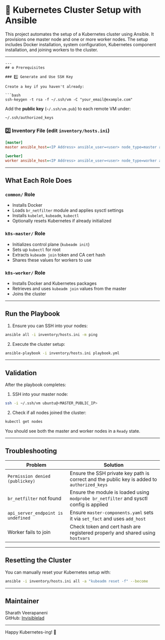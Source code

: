 
# 🚀 Kubernetes Cluster Setup with Ansible

This project automates the setup of a Kubernetes cluster using Ansible. It provisions one master node and one or more worker nodes. The setup includes Docker installation, system configuration, Kubernetes component installation, and joining workers to the cluster.

---
```
---
## ⚙️ Prerequisites

### 1️⃣ Generate and Use SSH Key

Create a key if you haven't already:

```bash
ssh-keygen -t rsa -f ~/.ssh/vm -C "your_email@example.com"
```

Add the **public key** (`~/.ssh/vm.pub`) to each remote VM under:

```bash
~/.ssh/authorized_keys
```

### 2️⃣ Inventory File (edit `inventory/hosts.ini`)

```ini
[master]
master ansible_host=<IP Address> ansible_user=<user> node_type=master ansible_ssh_private_key_file=<Path to ssh file>

[worker]
worker ansible_host=<IP Address> ansible_user=<user> node_type=worker ansible_ssh_private_key_file=<Path to ssh file>
```
---

##  What Each Role Does

### `common/` Role

- Installs Docker
- Loads `br_netfilter` module and applies sysctl settings
- Installs `kubelet`, `kubeadm`, `kubectl`
- Optionally resets Kubernetes if already initialized

### `k8s-master/` Role

- Initializes control plane (`kubeadm init`)
- Sets up `kubectl` for root
- Extracts `kubeadm join` token and CA cert hash
- Shares these values for workers to use

### `k8s-worker/` Role

- Installs Docker and Kubernetes packages
- Retrieves and uses `kubeadm join` values from the master
- Joins the cluster

---

##  Run the Playbook

1. Ensure you can SSH into your nodes:

```bash
ansible all -i inventory/hosts.ini -m ping
```

2. Execute the cluster setup:

```bash
ansible-playbook -i inventory/hosts.ini playbook.yml
```

---

## Validation

After the playbook completes:

1. SSH into your master node:

```bash
ssh -i ~/.ssh/vm ubuntu@<MASTER_PUBLIC_IP>
```

2. Check if all nodes joined the cluster:

```bash
kubectl get nodes
```

You should see both the master and worker nodes in a `Ready` state.

---

## Troubleshooting

| Problem | Solution |
|--------|----------|
| `Permission denied (publickey)` | Ensure the SSH private key path is correct and the public key is added to `authorized_keys` |
| `br_netfilter` not found | Ensure the module is loaded using `modprobe br_netfilter` and sysctl config is applied |
| `api_server_endpoint is undefined` | Ensure `master-components.yaml` sets it via `set_fact` and uses `add_host` |
| Worker fails to join | Check token and cert hash are registered properly and shared using `hostvars` |

---

## Resetting the Cluster

You can manually reset your Kubernetes setup with:

```bash
ansible -i inventory/hosts.ini all -a "kubeadm reset -f" --become
```

---

## Maintainer

Sharath Veerapaneni  
GitHub: [Invisiblelad](https://github.com/Invisiblelad)

---
Happy Kubernetes-ing! 🎉
